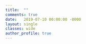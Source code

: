 ```yaml
---
title:  ""
comments: true
date:   2019-07-10 00:00:00 -0000
layout: single
classes: wide
author_profile: true
---
```

